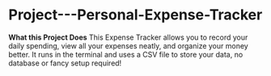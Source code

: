 # Project---Personal-Expense-Tracker

**What this Project Does**
This Expense Tracker allows you to record your daily spending, view all your expenses neatly, and organize your money better. It runs in the terminal and uses a CSV file to store your data, no database or fancy setup required!
